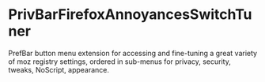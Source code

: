 # PrivBarFirefoxAnnoyancesSwitchTuner
PrefBar button menu extension for accessing and fine-tuning a great variety of moz registry settings, ordered in sub-menus for privacy, security, tweaks, NoScript, appearance.
